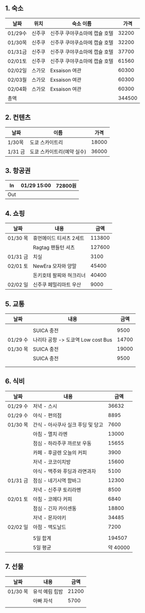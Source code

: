 ## 1. 숙소

| 날짜     | 위치  | 숙소 이름            | 가격     |
| ------ | --- | ---------------- | ------ |
| 01/29수 | 신주쿠 | 신주쿠 쿠야쿠쇼마에 캡슐 호텔 | 32200  |
| 01/30목 | 신주쿠 | 신주쿠 쿠야쿠쇼마에 캡슐 호텔 | 32200  |
| 01/31금 | 신주쿠 | 신주쿠 쿠야쿠쇼마에 캡슐 호텔 | 37700  |
| 02/01토 | 신주쿠 | 신주쿠 쿠야쿠쇼마에 캡슐 호텔 | 61560  |
| 02/02일 | 스가모 | Exsaison 여관      | 60300  |
| 02/03월 | 스가모 | Exsaison 여관      | 60300  |
| 02/04화 | 스가모 | Exsaison 여관      | 60300  |
| 총액     |     |                  | 344500 |

## 2. 컨텐츠

| 날짜     | 이름              | 가격    |
| ------ | --------------- | ----- |
| 1/30목  | 도쿄 스카이트리        | 18000 |
| 1/31 금 | 도쿄 스카이트리(예약 실수) | 36000 |

## 3. 항공권

| In  | 01/29 15:00 | 72800원 |
| --- | ----------- | ------ |
| Out |             |        |

## 4. 쇼핑

| 날짜      | 내용            | 금액     |
| ------- | ------------- | ------ |
| 01/30 목 | 휴먼메이드 티셔츠 2세트 | 113800 |
|         | Ragtag 팬들턴 셔츠 | 127600 |
| 01/31 금 | 치실            | 3100   |
| 02/01 토 | NewEra 모자와 양말 | 45400  |
|         | 돈키호테 팔찌와 혀크리너 | 40400  |
| 02/02 일 | 신주쿠 페밀리마트 우산  | 9000   |

## 5. 교통

| 날짜      | 내용                         | 금액    |
| ------- | -------------------------- | ----- |
|         |                            |       |
|         | SUICA 충전                   | 9500  |
| 01/29 수 | 나리타 공항 -> 도쿄역 Low cost Bus | 14700 |
| 01/30 목 | SUICA 충전                   | 19000 |
|         | SUICA 충전                   | 9500  |
|         |                            |       |
|         |                            |       |

## 6. 식비
| 날짜      | 내용                   | 금액      |
| ------- | -------------------- | ------- |
| 01/29 수 | 저녁 - 스시              | 36632   |
| 01/29 수 | 야식 - 편의점             | 8895    |
| 01/30 목 | 간식 - 아사쿠사 실크 푸딩 및 당고 | 7600    |
|         | 아침 - 멸치 라멘           | 13000   |
|         | 점심 - 하라주쿠 까르보 우동     | 15655   |
|         | 카페 - 후글렌 오늘의 커피      | 3900    |
|         | 저녁 - 코코이치방           | 15600   |
|         | 야식 - 맥주와 푸딩과 라면과자    | 5100    |
| 01/31 금 | 점심 - 네기시역 함바그        | 12300   |
|         | 저녁 - 신주쿠 토리라멘        | 8500    |
| 02/01 토 | 아침 - 코메다 커피          | 6840    |
|         | 점심 - 긴자 카이센동         | 18800   |
|         | 저녁 - 몬자야키            | 34485   |
| 02/02 일 | 아점 - 맥도날드            | 7200    |
|         |                      |         |
|         | 5일 합계                | 194507  |
|         | 5일 평균                | 약 40000 |

## 7. 선물

| 날짜      | 내용       | 금액    |
| ------- | -------- | ----- |
| 01/30 목 | 유석 예림 립밤 | 21200 |
|         | 아빠 자석    | 5700  |
|         |          |       |
